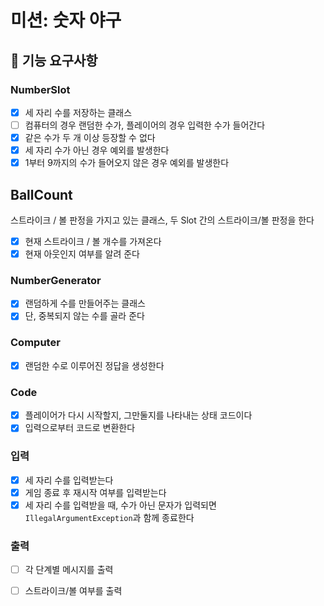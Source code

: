 # 미션: 숫자 야구

## 🎯 기능 요구사항

### NumberSlot

- [x] 세 자리 수를 저장하는 클래스
- [ ] 컴퓨터의 경우 랜덤한 수가, 플레이어의 경우 입력한 수가 들어간다
- [x] 같은 수가 두 개 이상 등장할 수 없다
- [x] 세 자리 수가 아닌 경우 예외를 발생한다
- [x] 1부터 9까지의 수가 들어오지 않은 경우 예외를 발생한다

## BallCount

스트라이크 / 볼 판정을 가지고 있는 클래스, 두 Slot 간의 스트라이크/볼 판정을 한다

- [x] 현재 스트라이크 / 볼 개수를 가져온다
- [x] 현재 아웃인지 여부를 알려 준다

### NumberGenerator

- [x] 랜덤하게 수를 만들어주는 클래스
- [x] 단, 중복되지 않는 수를 골라 준다

### Computer
- [x] 랜덤한 수로 이루어진 정답을 생성한다

### Code
- [x] 플레이어가 다시 시작할지, 그만둘지를 나타내는 상태 코드이다
- [x] 입력으로부터 코드로 변환한다

### 입력

- [x] 세 자리 수를 입력받는다
- [x] 게임 종료 후 재시작 여부를 입력받는다
- [x] 세 자리 수를 입력받을 때, 수가 아닌 문자가 입력되면 `IllegalArgumentException`과 함께 종료한다

### 출력

- [ ] 각 단계별 메시지를 출력
- [ ] 스트라이크/볼 여부를 출력

